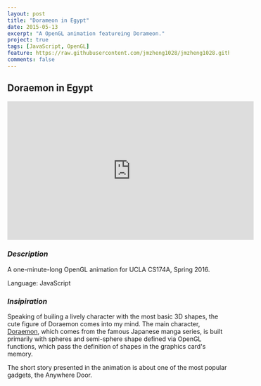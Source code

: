 ```yaml
---
layout: post
title: "Dorameon in Egypt"
date: 2015-05-13
excerpt: "A OpenGL animation featureing Dorameon."
project: true
tags: [JavaScript, OpenGL]
feature: https://raw.githubusercontent.com/jmzheng1028/jmzheng1028.github.io/master/assets/img/174a_feature.png
comments: false
---
```


## Doraemon in Egypt

<iframe width="560" height="315" src="https://www.youtube.com/embed/lX1sFmPSiu8?rel=0&amp;showinfo=0" frameborder="0" allowfullscreen></iframe>

### *Description*
A one-minute-long OpenGL animation for UCLA CS174A, Spring 2016.

Language: JavaScript

### *Insipiration*
Speaking of builing a lively character with the most basic 3D shapes, the cute figure of Doraemon comes into my mind. The main character, <a href= "https://en.wikipedia.org/wiki/Doraemon" target="_blank">Doraemon</a>, which comes from the famous Japanese manga series, is built primarily with spheres and semi-sphere shape defined via OpenGL functions, which pass the definition of shapes in the graphics card's memory.

The short story presented in the animation is about one of the most popular gadgets, the Anywhere Door.







